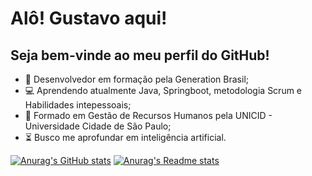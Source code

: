 # Alô! Gustavo aqui!

## Seja bem-vinde ao meu perfil do GitHub!

- :seedling: Desenvolvedor em formação pela Generation Brasil;
- :computer: Aprendendo atualmente Java, Springboot, metodologia Scrum e Habilidades intepessoais;
- :school: Formado em Gestão de Recursos Humanos pela UNICID - Universidade Cidade de São Paulo;
- :hourglass_flowing_sand:  Busco me aprofundar em inteligência artificial.

[![Anurag's GitHub stats](https://github-readme-stats.vercel.app/api?username=Gstv-web&layout=compact&show_icons=true&theme=dark)](https://github.com/anuraghazra/github-readme-stats)
[![Anurag's Readme stats](https://github-readme-stats.vercel.app/api/top-langs/?username=Gstv-web&layout=default&theme=dark&langs_count=7)](https://github.com/anuraghazra/github-readme-stats)